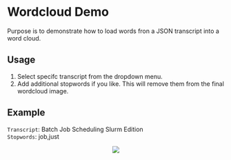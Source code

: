 # Wordcloud Demo
Purpose is to demonstrate how to load words fron a JSON transcript into a word cloud.

## Usage
1. Select specifc transcript from the dropdown menu.
2. Add additional stopwords if you like. This will remove them from the final wordcloud image.

## Example
`Transcript`: Batch Job Scheduling Slurm Edition<br>
`Stopwords`: job,just<br>
<div align="center">
  <img src='https://github.com/jonathanlo411/wordcloud-demo/assets/72477459/e9c0d857-3e24-46f9-be57-888b8a246420' />
</div>
